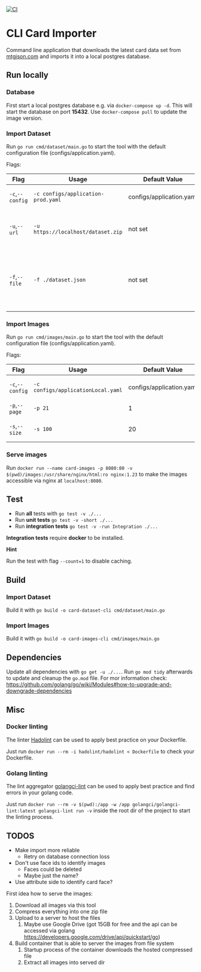 [![CI](https://github.com/konstantinfoerster/card-importer-go/actions/workflows/ci.yml/badge.svg?branch=main)](https://github.com/konstantinfoerster/card-importer-go/actions/workflows/ci.yml)

# CLI Card Importer

Command line application that downloads the latest card data set from [mtgjson.com](https://mtgjson.com/) and imports it
into a local postgres database.

## Run locally

### Database

First start a local postgres database e.g. via `docker-compose up -d`. This will start the database on port **15432**.
Use `docker-compose pull` to update the image version.

### Import Dataset

Run `go run cmd/dataset/main.go` to start the tool with the default configuration file (configs/application.yaml).

Flags:

| Flag            | Usage                              | Default Value            | Description                                                                             |
| --------------- | ---------------------------------- | ------------------------ | --------------------------------------------------------------------------------------- |
| `-c`,`--config` | `-c configs/application-prod.yaml` | configs/application.yaml | path to the configuration file                                                          |
| `-u`,`--url`    | `-u https://localhost/dataset.zip` | not set                  | dataset download url (only json and zip is supported)                                   |
| `-f`,`--file`   | `-f ./dataset.json`                | not set                  | path to local dataset json file, has precedence over the url flag or configuration file |

### Import Images

Run `go run cmd/images/main.go` to start the tool with the default configuration file (configs/application.yaml).

Flags:

| Flag            | Usage                              | Default Value            | Description                    |
| --------------- | ---------------------------------- | ------------------------ | ------------------------------ |
| `-c`,`--config` | `-c configs/applicationLocal.yaml` | configs/application.yaml | path to the configuration file |
| `-p`,`--page`   | `-p 21`                            | 1                        | start page number              |
| `-s`,`--size`   | `-s 100`                           | 20                       | amount of entries per page     |

### Serve images

Run `docker run --name card-images -p 8080:80 -v $(pwd)/images:/usr/share/nginx/html:ro nginx:1.23` to make the images
accessible via nginx at `localhost:8080`.

## Test

- Run **all** tests with `go test -v ./...`
- Run **unit tests** `go test -v -short ./...`
- Run **integration tests** `go test -v -run Integration ./...`

**Integration tests** require **docker** to be installed.

**Hint**

Run the test with flag `--count=1` to disable caching.

## Build

### Import Dataset

Build it with `go build -o card-dataset-cli cmd/dataset/main.go`

### Import Images

Build it with `go build -o card-images-cli cmd/images/main.go`

## Dependencies

Update all dependencies with `go get -u ./...`. Run `go mod tidy` afterwards to update and cleanup the `go.mod` file.
For mor information check: https://github.com/golang/go/wiki/Modules#how-to-upgrade-and-downgrade-dependencies

## Misc

### Docker linting

The linter [Hadolint](https://github.com/hadolint/hadolint) can be used to apply best practice on your Dockerfile.

Just run `docker run --rm -i hadolint/hadolint < Dockerfile` to check your Dockerfile.

### Golang linting

The lint aggregator [golangci-lint](https://golangci-lint.run/) can be used to apply best practice and find errors in
your golang code.

Just run `docker run --rm -v $(pwd):/app -w /app golangci/golangci-lint:latest golangci-lint run -v` inside the root
dir of the project to start the linting process.

## TODOS

- Make import more reliable
  - Retry on database connection loss
- Don't use face ids to identify images
  - Faces could be deleted
  - Maybe just the name?
- Use attribute side to identify card face?

First idea how to serve the images:

1. Download all images via this tool
2. Compress everything into one zip file
3. Upload to a server to host the files
   1. Maybe use Google Drive (got 15GB for free and the api can be accessed via
      golang https://developers.google.com/drive/api/quickstart/go)
4. Build container that is able to server the images from file system
   1. Startup process of the container downloads the hosted compressed file
   2. Extract all images into served dir
